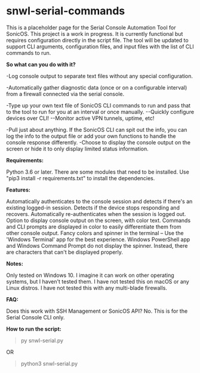 # snwl-serial-commands



This is a placeholder page for the Serial Console Automation Tool for SonicOS. This project is a work in progress.
It is currently functional but requires configuration directly in the script file.
The tool will be updated to support CLI arguments, configuration files, and input files with the list of CLI commands to run.



**So what can you do with it?**

-Log console output to separate text files without any special configuration.

-Automatically gather diagnostic data (once or on a configurable interval) from a firewall connected via the serial console.

-Type up your own text file of SonicOS CLI commands to run and pass that to the tool to run for you at an interval or once manually.
--Quickly configure devices over CLI!
--Monitor active VPN tunnels, uptime, etc!

-Pull just about anything. If the SonicOS CLI can spit out the info, you can log the info to the output file or add your own functions to handle the console response differently.
-Choose to display the console output on the screen or hide it to only display limited status information.



**Requirements:**

Python 3.6 or later.
There are some modules that need to be installed. Use "pip3 install -r requirements.txt" to install the dependencies.



**Features:**

Automatically authenticates to the console session and detects if there's an existing logged-in session.
Detects if the device stops responding and recovers.
Automatically re-authenticates when the session is logged out.
Option to display console output on the screen, with color text.
Commands and CLI prompts are displayed in color to easily differentiate them from other console output.
Fancy colors and spinner in the terminal – Use the 'Windows Terminal' app for the best experience.
Windows PowerShell app and Windows Command Prompt do not display the spinner. Instead, there are characters that can't be displayed properly.



**Notes:**

Only tested on Windows 10. I imagine it can work on other operating systems, but I haven't tested them.
I have not tested this on macOS or any Linux distros.
I have not tested this with any multi-blade firewalls.



**FAQ:**

Does this work with SSH Management or SonicOS API?
No. This is for the Serial Console CLI only.



**How to run the script:**

> py snwl-serial.py

OR

> python3 snwl-serial.py


